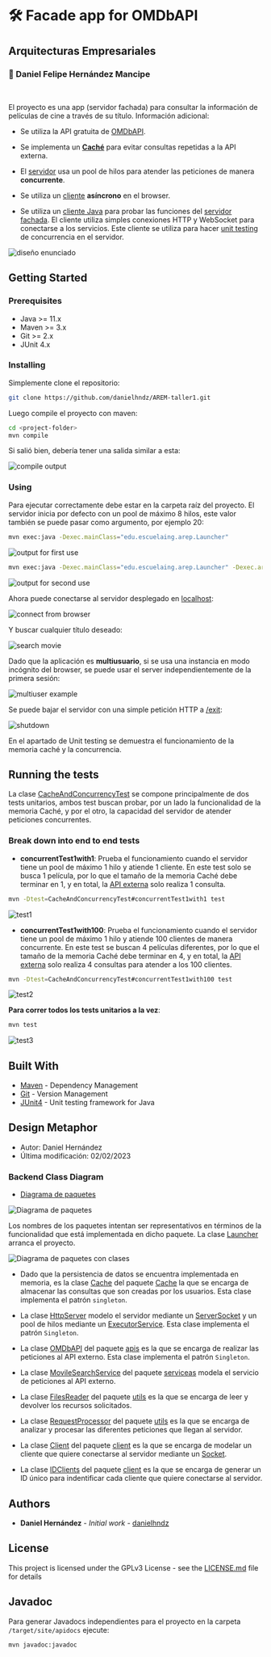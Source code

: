 # :hammer_and_wrench: Facade app for OMDbAPI

## Arquitecturas Empresariales

### :pushpin: Daniel Felipe Hernández Mancipe

<br/>

El proyecto es una app (servidor fachada) para consultar la información de películas de cine a través de su título. Información adicional:

- Se utiliza la API gratuita de [OMDbAPI](https://www.omdbapi.com/).

- Se implementa un [**Caché**](/src/main/java/edu/escuelaing/arep/cache/Cache.java) para evitar consultas repetidas a la API externa.

- El [servidor](/src/main/java/edu/escuelaing/arep/server/HttpServer.java) usa un pool de hilos para atender las peticiones de manera **concurrente**.

- Se utiliza un [cliente](/src/main/resources/main.js) **asíncrono** en el browser.

- Se utiliza un [cliente Java](/src/main/java/edu/escuelaing/arep/client/Client.java) para probar las funciones del [servidor fachada](/src/main/java/edu/escuelaing/arep/server/HttpServer.java). El cliente utiliza simples conexiones HTTP y WebSocket para conectarse a los servicios. Este cliente se utiliza para hacer [unit testing](/src/test/java/edu/escuelaing/arep/CacheAndConcurrencyTest.java) de concurrencia en el servidor.

![diseño enunciado](../media/enunciado.png?raw=true)

## Getting Started

### Prerequisites

- Java >= 11.x
- Maven >= 3.x
- Git >= 2.x
- JUnit 4.x

### Installing

Simplemente clone el repositorio:

```bash
git clone https://github.com/danielhndz/AREM-taller1.git
```

Luego compile el proyecto con maven:

```bash
cd <project-folder>
mvn compile
```

Si salió bien, debería tener una salida similar a esta:

![compile output](../media/mvn_compile.png?raw=true)

### Using

Para ejecutar correctamente debe estar en la carpeta raíz del proyecto. El servidor inicia por defecto con un pool de máximo 8 hilos, este valor también se puede pasar como argumento, por ejemplo 20:

```bash
mvn exec:java -Dexec.mainClass="edu.escuelaing.arep.Launcher"
```

![output for first use](../media/using1.png?raw=true)

```bash
mvn exec:java -Dexec.mainClass="edu.escuelaing.arep.Launcher" -Dexec.args="20"
```

![output for second use](../media/using2.png?raw=true)

Ahora puede conectarse al servidor desplegado en [localhost](https://localhost:35000/):

![connect from browser](../media/using3.png?raw=true)

Y buscar cualquier título deseado:

![search movie](../media/using4.png?raw=true)

Dado que la aplicación es **multiusuario**, si se usa una instancia en modo incógnito del browser, se puede usar el server independientemente de la primera sesión:

![multiuser example](../media/using5.png?raw=true)

Se puede bajar el servidor con una simple petición HTTP a [/exit](https://localhost:35000/exit):

![shutdown](../media/using6.png?raw=true)

En el apartado de Unit testing se demuestra el funcionamiento de la memoria caché y la concurrencia.

## Running the tests

La clase [CacheAndConcurrencyTest](/src/test/java/edu/escuelaing/arep/CacheAndConcurrencyTest.java) se compone principalmente de dos tests unitarios, ambos test buscan probar, por un lado la funcionalidad de la memoria Caché, y por el otro, la capacidad del servidor de atender peticiones concurrentes.

### Break down into end to end tests

- **concurrentTest1with1**: Prueba el funcionamiento cuando el servidor tiene un pool de máximo 1 hilo y atiende 1 cliente. En este test solo se busca 1 película, por lo que el tamaño de la memoria Caché debe terminar en 1, y en total, la [API externa](/src/main/java/edu/escuelaing/arep/apis/OMDbAPI.java) solo realiza 1 consulta.

```bash
mvn -Dtest=CacheAndConcurrencyTest#concurrentTest1with1 test
```

![test1](../media/test1.png?raw=true)

- **concurrentTest1with100**: Prueba el funcionamiento cuando el servidor tiene un pool de máximo 1 hilo y atiende 100 clientes de manera concurrente. En este test se buscan 4 películas diferentes, por lo que el tamaño de la memoria Caché debe terminar en 4, y en total, la [API externa](/src/main/java/edu/escuelaing/arep/apis/OMDbAPI.java) solo realiza 4 consultas para atender a los 100 clientes.

```bash
mvn -Dtest=CacheAndConcurrencyTest#concurrentTest1with100 test
```

![test2](../media/test2.png?raw=true)

**Para correr todos los tests unitarios a la vez**:

```bash
mvn test
```

![test3](../media/test3.png?raw=true)

## Built With

- [Maven](https://maven.apache.org/) - Dependency Management
- [Git](https://git-scm.com/) - Version Management
- [JUnit4](https://junit.org/junit4/) - Unit testing framework for Java

## Design Metaphor

- Autor: Daniel Hernández
- Última modificación: 02/02/2023

### Backend Class Diagram

- [Diagrama de paquetes](/src/main/java/edu/escuelaing/arep/)

![Diagrama de paquetes](../media/pkgs.png?raw=true)

Los nombres de los paquetes intentan ser representativos en términos de la funcionalidad que está implementada en dicho paquete. La clase [Launcher](/src/main/java/edu/escuelaing/arep/Launcher.java) arranca el proyecto.

![Diagrama de paquetes con clases](../media/pkgs_simple.png?raw=true)

- Dado que la persistencia de datos se encuentra implementada en memoria, es la clase [Cache](/src/main/java/edu/escuelaing/arep/cache/Cache.java) del paquete [Cache](/src/main/java/edu/escuelaing/arep/cache/) la que se encarga de almacenar las consultas que son creadas por los usuarios. Esta clase implementa el patrón `singleton`.

- La clase [HttpServer](/src/main/java/edu/escuelaing/arep/server/HttpServer.java) modelo el servidor mediante un [ServerSocket](https://docs.oracle.com/en/java/javase/11/docs/api/java.base/java/net/ServerSocket.html) y un pool de hilos mediante un [ExecutorService](https://docs.oracle.com/en/java/javase/11/docs/api/java.base/java/util/concurrent/ExecutorService.html). Esta clase implementa el patrón `Singleton`.

- La clase [OMDbAPI](/src/main/java/edu/escuelaing/arep/apis/OMDbAPI.java) del paquete [apis](/src/main/java/edu/escuelaing/arep/apis/) es la que se encarga de realizar las peticiones al API externo. Esta clase implementa el patrón `Singleton`.

- La clase [MovileSearchService](/src/main/java/edu/escuelaing/arep/services/MovieSearchService.java) del paquete [serviceas](/src/main/java/edu/escuelaing/arep/services/) modela el servicio de peticiones al API externo.

- La clase [FilesReader](/src/main/java/edu/escuelaing/arep/utils/FilesReader.java) del paquete [utils](/src/main/java/edu/escuelaing/arep/utils/) es la que se encarga de leer y devolver los recursos solicitados.

- La clase [RequestProcessor](/src/main/java/edu/escuelaing/arep/utils/FilesReader.java) del paquete [utils](/src/main/java/edu/escuelaing/arep/utils/) es la que se encarga de analizar y procesar las diferentes peticiones que llegan al servidor.

- La clase [Client](/src/main/java/edu/escuelaing/arep/client/Client.java) del paquete [client](/src/main/java/edu/escuelaing/arep/client//) es la que se encarga de modelar un cliente que quiere conectarse al servidor mediante un [Socket](https://docs.oracle.com/en/java/javase/11/docs/api/java.base/java/net/Socket.html).

- La clase [IDClients](/src/main/java/edu/escuelaing/arep/client/IDClients.java) del paquete [client](/src/main/java/edu/escuelaing/arep/client//) es la que se encarga de generar un ID único para indentificar cada cliente que quiere conectarse al servidor.

## Authors

- **Daniel Hernández** - _Initial work_ - [danielhndz](https://github.com/danielhndz)

## License

This project is licensed under the GPLv3 License - see the [LICENSE.md](LICENSE.md) file for details

## Javadoc

Para generar Javadocs independientes para el proyecto en la carpeta `/target/site/apidocs` ejecute:

```bash
mvn javadoc:javadoc
```
